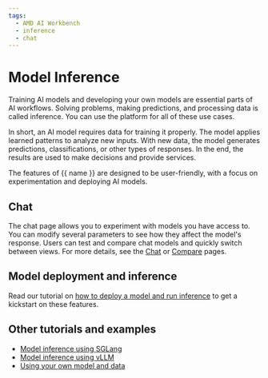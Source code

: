 ```yaml
---
tags:
  - AMD AI Workbench
  - inference
  - chat
---
```

<!--
Copyright © Advanced Micro Devices, Inc., or its affiliates.

SPDX-License-Identifier: MIT
-->
# Model Inference

Training AI models and developing your own models are essential parts of AI workflows. Solving problems, making predictions, and processing data is called inference. You can use the platform for all of these use cases.

In short, an AI model requires data for training it properly. The model applies learned patterns to analyze new inputs. With new data, the model generates predictions, classifications, or other types of responses. In the end, the results are used to make decisions and provide services.

The features of {{ name }} are designed to be user-friendly, with a focus on experimentation and deploying AI models.

## Chat

The chat page allows you to experiment with models you have access to. You can modify several parameters to see how they affect the model's response. Users can test and compare chat models and quickly switch between views. For more details, see the [Chat](./chat.md) or [Compare](./compare.md) pages.

## Model deployment and inference

Read our tutorial on [how to deploy a model and run inference](./how-to-deploy-and-inference.md) to get a kickstart on these features.

## Other tutorials and examples

- [Model inference using SGLang](../../../../../ai-workloads-manifests/llm-inference-sglang/helm/)
- [Model inference using vLLM](../../../../../ai-workloads-manifests/llm-inference-vllm/helm/)
- [Using your own model and data](../../../../../ai-workloads-docs/tutorials/tutorial-01-deliver-resources-and-finetune#next-steps-how-to-use-your-own-model-and-data)
